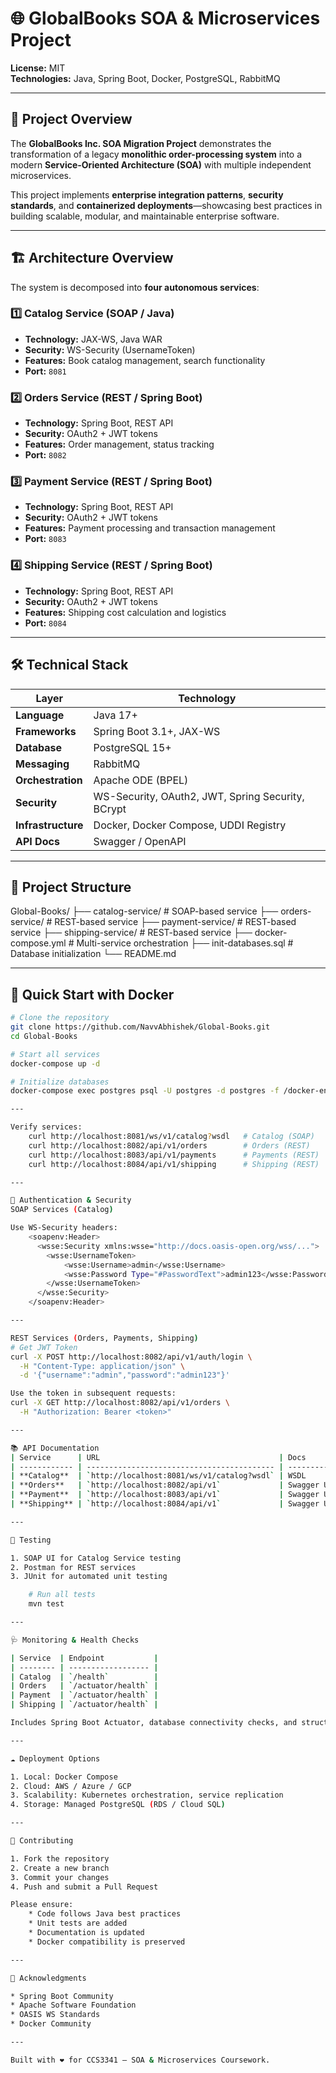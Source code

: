 # 🌐 GlobalBooks SOA & Microservices Project

**License:** MIT  
**Technologies:** Java, Spring Boot, Docker, PostgreSQL, RabbitMQ

---

## 📖 Project Overview

The **GlobalBooks Inc. SOA Migration Project** demonstrates the transformation of a legacy **monolithic order-processing system** into a modern **Service-Oriented Architecture (SOA)** with multiple independent microservices.  

This project implements **enterprise integration patterns**, **security standards**, and **containerized deployments**—showcasing best practices in building scalable, modular, and maintainable enterprise software.

---

## 🏗️ Architecture Overview

The system is decomposed into **four autonomous services**:

### 1️⃣ Catalog Service (SOAP / Java)
- **Technology:** JAX-WS, Java WAR  
- **Security:** WS-Security (UsernameToken)  
- **Features:** Book catalog management, search functionality  
- **Port:** `8081`

### 2️⃣ Orders Service (REST / Spring Boot)
- **Technology:** Spring Boot, REST API  
- **Security:** OAuth2 + JWT tokens  
- **Features:** Order management, status tracking  
- **Port:** `8082`

### 3️⃣ Payment Service (REST / Spring Boot)
- **Technology:** Spring Boot, REST API  
- **Security:** OAuth2 + JWT tokens  
- **Features:** Payment processing and transaction management  
- **Port:** `8083`

### 4️⃣ Shipping Service (REST / Spring Boot)
- **Technology:** Spring Boot, REST API  
- **Security:** OAuth2 + JWT tokens  
- **Features:** Shipping cost calculation and logistics  
- **Port:** `8084`

---

## 🛠️ Technical Stack

| Layer | Technology |
|-------|-------------|
| **Language** | Java 17+ |
| **Frameworks** | Spring Boot 3.1+, JAX-WS |
| **Database** | PostgreSQL 15+ |
| **Messaging** | RabbitMQ |
| **Orchestration** | Apache ODE (BPEL) |
| **Security** | WS-Security, OAuth2, JWT, Spring Security, BCrypt |
| **Infrastructure** | Docker, Docker Compose, UDDI Registry |
| **API Docs** | Swagger / OpenAPI |

---

## 📂 Project Structure

Global-Books/
├── catalog-service/ # SOAP-based service
├── orders-service/ # REST-based service
├── payment-service/ # REST-based service
├── shipping-service/ # REST-based service
├── docker-compose.yml # Multi-service orchestration
├── init-databases.sql # Database initialization
└── README.md

---

## 🚀 Quick Start with Docker

```bash
# Clone the repository
git clone https://github.com/NavvAbhishek/Global-Books.git
cd Global-Books

# Start all services
docker-compose up -d

# Initialize databases
docker-compose exec postgres psql -U postgres -d postgres -f /docker-entrypoint-initdb.d/init-databases.sql

---

Verify services:
    curl http://localhost:8081/ws/v1/catalog?wsdl   # Catalog (SOAP)
    curl http://localhost:8082/api/v1/orders        # Orders (REST)
    curl http://localhost:8083/api/v1/payments      # Payments (REST)
    curl http://localhost:8084/api/v1/shipping      # Shipping (REST)

---

🔐 Authentication & Security
SOAP Services (Catalog)

Use WS-Security headers:
    <soapenv:Header>
      <wsse:Security xmlns:wsse="http://docs.oasis-open.org/wss/...">
        <wsse:UsernameToken>
            <wsse:Username>admin</wsse:Username>
            <wsse:Password Type="#PasswordText">admin123</wsse:Password>
        </wsse:UsernameToken>
      </wsse:Security>
    </soapenv:Header>

---

REST Services (Orders, Payments, Shipping)
# Get JWT Token
curl -X POST http://localhost:8082/api/v1/auth/login \
  -H "Content-Type: application/json" \
  -d '{"username":"admin","password":"admin123"}'

Use the token in subsequent requests:
curl -X GET http://localhost:8082/api/v1/orders \
  -H "Authorization: Bearer <token>"

---

📚 API Documentation
| Service      | URL                                        | Docs       |
| ------------ | ------------------------------------------ | ---------- |
| **Catalog**  | `http://localhost:8081/ws/v1/catalog?wsdl` | WSDL       |
| **Orders**   | `http://localhost:8082/api/v1`             | Swagger UI |
| **Payment**  | `http://localhost:8083/api/v1`             | Swagger UI |
| **Shipping** | `http://localhost:8084/api/v1`             | Swagger UI |

---

🧪 Testing

1. SOAP UI for Catalog Service testing
2. Postman for REST services
3. JUnit for automated unit testing

    # Run all tests
    mvn test

---

🩺 Monitoring & Health Checks

| Service  | Endpoint           |
| -------- | ------------------ |
| Catalog  | `/health`          |
| Orders   | `/actuator/health` |
| Payment  | `/actuator/health` |
| Shipping | `/actuator/health` |

Includes Spring Boot Actuator, database connectivity checks, and structured logging via Logback.

---

☁️ Deployment Options

1. Local: Docker Compose
2. Cloud: AWS / Azure / GCP
3. Scalability: Kubernetes orchestration, service replication
4. Storage: Managed PostgreSQL (RDS / Cloud SQL)

---

🤝 Contributing

1. Fork the repository
2. Create a new branch
3. Commit your changes
4. Push and submit a Pull Request

Please ensure:
    * Code follows Java best practices
    * Unit tests are added
    * Documentation is updated
    * Docker compatibility is preserved

---

🙏 Acknowledgments

* Spring Boot Community
* Apache Software Foundation
* OASIS WS Standards
* Docker Community

---

Built with ❤️ for CCS3341 – SOA & Microservices Coursework.



